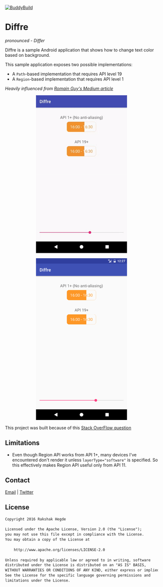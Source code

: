 [![BuddyBuild](https://dashboard.buddybuild.com/api/statusImage?appID=58a68543ae672601008b2e45&branch=master&build=latest)](https://dashboard.buddybuild.com/apps/58a68543ae672601008b2e45/build/latest?branch=master)

# Diffre
*pronounced - Differ*

Diffre is a sample Android application that shows how to change text color based on background.

This sample application exposes two possible implementations:

* A `Path`-based implementation that requires API level 19
* A `Region`-based implementation that requires API level 1

*Heavily influenced from [Romain Guy's Medium article](https://medium.com/@romainguy/a-better-underline-for-android-90ba3a2e4fb#.v4xblse45)*

<p align="center">
<img alt="demo gif" src="ART/demo.gif" width=300 />
</p>

<p align="center">
<img alt="demo gif" src="ART/screenshot.png" width=300 />
</p>

This project was built because of this [Stack OverFlow question](http://stackoverflow.com/questions/42246509/fill-shape-with-text-with-two-different-color)

## Limitations
* Even though Region API works from API 1+, many devices I've encountered don't render it unless `layerType="software"` is specified. So this effectively makes Region API useful only from API 11.

## Contact
[Email](mailto:rakshakhegde@gmail.com) | [Twitter](https://twitter.com/rakshakhegde)

## License
```txt
Copyright 2016 Rakshak Hegde

Licensed under the Apache License, Version 2.0 (the "License");
you may not use this file except in compliance with the License.
You may obtain a copy of the License at

    http://www.apache.org/licenses/LICENSE-2.0

Unless required by applicable law or agreed to in writing, software
distributed under the License is distributed on an "AS IS" BASIS,
WITHOUT WARRANTIES OR CONDITIONS OF ANY KIND, either express or implied.
See the License for the specific language governing permissions and
limitations under the License.
```
